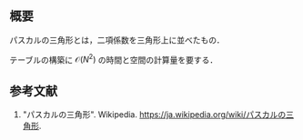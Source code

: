 ## 概要

パスカルの三角形とは，二項係数を三角形上に並べたもの．

テーブルの構築に $\mathcal{O}(N^2)$ の時間と空間の計算量を要する．


## 参考文献

1. "パスカルの三角形". Wikipedia. <https://ja.wikipedia.org/wiki/パスカルの三角形>.
